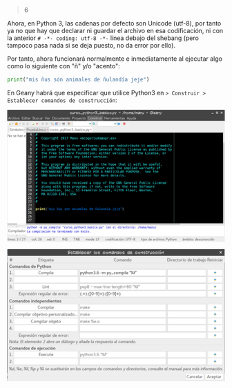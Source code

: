 > 6

Ahora, en Python 3, las cadenas por defecto son Unicode (utf-8), por tanto ya no que hay que declarar ni
guardar el archivo en esa codificación, ni con la anterior `# -*- coding: utf-8 -*-` línea debajo del shebang (pero tampoco pasa nada si se deja puesto, no da error por ello).

Por tanto, ahora funcionará normalmente e inmediatamente al ejecutar algo como lo siguiente con "ñ" y/o "acento":
```python
print("mis ñus són animales de ñulandía jeje")
```
En Geany habrá que especificar que utilice Python3 en `> Construir > Establecer comandos de construcción`:

![](https://github.com/Makova/Curso_Python3_basico/blob/master/img/python3-Geany1.png)


![](https://github.com/Makova/Curso_Python3_basico/blob/master/img/python3-Geany2.png)


